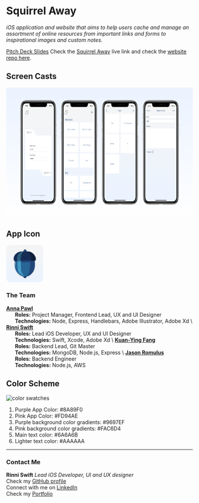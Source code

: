 # Squirrel Away

*iOS application and website that aims to help users cache and manage an assortment of online resources from important links and forms to inspirational images and custom notes.*

[Pitch Deck Slides](https://docs.google.com/presentation/d/1ZklSnnp-zRMfFw25vopJZ020I-NSlppPIbStpQbayfs/edit?usp=sharing)
Check the [Squirrel Away](https://squirrel-env.herokuapp.com/) live link and check the [website repo here](https://github.com/AnniePawl/SPD1.3).


## Screen Casts
<img src="Images/appScreenshots.png" width="730" height="350" />

## App Icon
<img src="Images/appIcon.png" width="100" height="100" />




### The Team
**[Anna Pawl](https://github.com/AnniePawl)**\
&nbsp;&nbsp;&nbsp;&nbsp;&nbsp;&nbsp;**Roles:** Project Manager, Frontend Lead, UX and UI Designer\
&nbsp;&nbsp;&nbsp;&nbsp;&nbsp;&nbsp;**Technologies:** Node, Express, Handlebars, Adobe Illustrator, Adobe Xd
\\
**[Rinni Swift](https://github.com/RinniSwift)**\
&nbsp;&nbsp;&nbsp;&nbsp;&nbsp;&nbsp;**Roles:** Lead iOS Developer, UX and UI Designer\
&nbsp;&nbsp;&nbsp;&nbsp;&nbsp;&nbsp;**Technologies:** Swift, Xcode, Adobe Xd
\\
**[Kuan-Ying Fang](https://github.com/kfa408)**\
&nbsp;&nbsp;&nbsp;&nbsp;&nbsp;&nbsp;**Roles:** Backend Lead, Git Master\
&nbsp;&nbsp;&nbsp;&nbsp;&nbsp;&nbsp;**Technologies:** MongoDB, Node.js, Express
\\
**[Jason Romulus](https://github.com/jasonromulus)**\
&nbsp;&nbsp;&nbsp;&nbsp;&nbsp;&nbsp;**Roles:** Backend Engineer\
&nbsp;&nbsp;&nbsp;&nbsp;&nbsp;&nbsp;**Technologies:** Node.js, AWS 



## Color Scheme
![color swatches](Images/colorSwatches.png)

1. Purple App Color: #8A89F0
2. Pink App Color: #FD94AE
3. Purple background color gradients: #9697EF
4. Pink background color gradients: #FAC6D4
5. Main text color: #6A6A6B
6. Lighter text color: #AAAAAA


---
### Contact Me
**Rinni Swift** *Lead iOS Developer, UI and UX designer*\
Check my [GitHub profile](https://github.com/RinniSwift)\
Connect with me on [LinkedIn](https://www.linkedin.com/in/rinni-swift-07b6b8169/)\
Check my [Portfolio](https://www.makeschool.com/portfolio/RinniSwift)